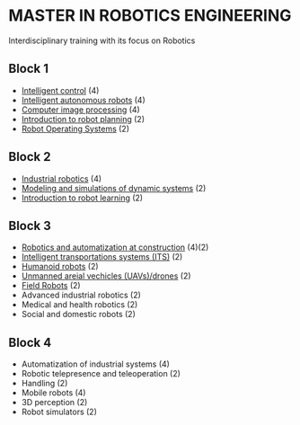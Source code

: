 # MASTER IN ROBOTICS ENGINEERING

Interdisciplinary training with its focus on Robotics

## Block 1

- [Intelligent control](block1/intelligent_control.md) (4)
- [Intelligent autonomous robots](block1/intelligent_autonomous_robots.md) (4)
- [Computer image processing](block1/computer_image_processing.md) (4)
- [Introduction to robot planning](block1/introduction_to_robot_planning.md) (2)
- [Robot Operating Systems](block1/robot_operating_systems.md) (2)

## Block 2

- [Industrial robotics](block2/industrial_robotics.md) (4)
- [Modeling and simulations of dynamic systems](block2/modeling_and_simulations_of_dynamic_systems.md) (2)
- [Introduction to robot learning](block2/introduction_to_robot_learning.md) (2)

## Block 3

- [Robotics and automatization at construction](block3/robotics_and_automatization_at_construction.md) (4)(2)
- [Intelligent transportations systems (ITS)](block3/intelligent_transportations_systems.md) (2)
- [Humanoid robots](block3/humanoid_robots.md) (2)
- [Unmanned areial vechicles (UAVs)/drones](block3/unmanned_areial_vehicles_uavs_drones.md) (2)
- [Field Robots](block3/field_robots.md) (2)
- Advanced industrial robotics (2)
- Medical and health robotics (2)
- Social and domestic robots (2)

## Block 4

- Automatization of industrial systems (4)
- Robotic telepresence and teleoperation (2)
- Handling (2)
- Mobile robots (4)
- 3D perception (2)
- Robot simulators (2)
